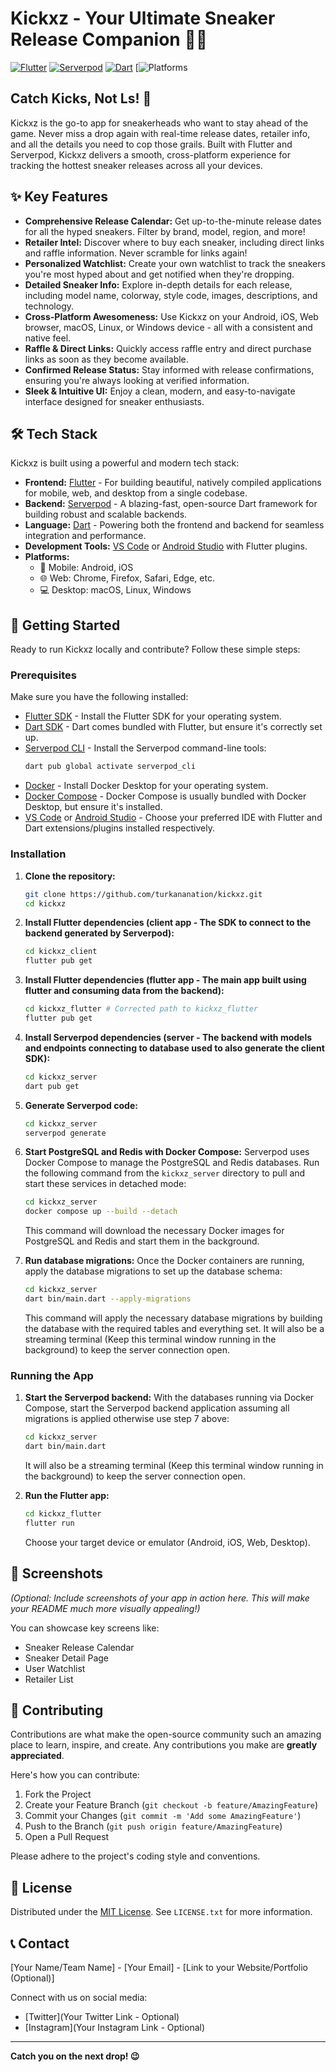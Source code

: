 # Kickxz - Your Ultimate Sneaker Release Companion 👟🔥

[![Flutter](https://img.shields.io/badge/Flutter-%2302569B.svg?style=for-the-badge&logo=Flutter&logoColor=white)](https://flutter.dev)
[![Serverpod](https://img.shields.io/badge/Serverpod-%234CAF50.svg?style=for-the-badge&logo=Dart&logoColor=white)](https://serverpod.dev)
[![Dart](https://img.shields.io/badge/Dart-%230175C2.svg?style=for-the-badge&logo=Dart&logoColor=white)](https://dart.dev)
[![Platforms](https://img.shields.io/badge/Platforms-Android%20%7C%20iOS%20%7C%20Web%20%7C%20Linux%20%7C%20macOS%20%7C%20Windows-blueviolet.svg?style=for-the-badge)

## Catch Kicks, Not Ls! 🚀

Kickxz is the go-to app for sneakerheads who want to stay ahead of the game. Never miss a drop again with real-time release dates, retailer info, and all the details you need to cop those grails. Built with Flutter and Serverpod, Kickxz delivers a smooth, cross-platform experience for tracking the hottest sneaker releases across all your devices.

## ✨ Key Features

*   **Comprehensive Release Calendar:**  Get up-to-the-minute release dates for all the hyped sneakers. Filter by brand, model, region, and more!
*   **Retailer Intel:** Discover where to buy each sneaker, including direct links and raffle information. Never scramble for links again!
*   **Personalized Watchlist:**  Create your own watchlist to track the sneakers you're most hyped about and get notified when they're dropping.
*   **Detailed Sneaker Info:**  Explore in-depth details for each release, including model name, colorway, style code, images, descriptions, and technology.
*   **Cross-Platform Awesomeness:**  Use Kickxz on your Android, iOS, Web browser, macOS, Linux, or Windows device - all with a consistent and native feel.
*   **Raffle & Direct Links:** Quickly access raffle entry and direct purchase links as soon as they become available.
*   **Confirmed Release Status:** Stay informed with release confirmations, ensuring you're always looking at verified information.
*   **Sleek & Intuitive UI:** Enjoy a clean, modern, and easy-to-navigate interface designed for sneaker enthusiasts.

## 🛠️ Tech Stack

Kickxz is built using a powerful and modern tech stack:

*   **Frontend:** [Flutter](https://flutter.dev) - For building beautiful, natively compiled applications for mobile, web, and desktop from a single codebase.
*   **Backend:** [Serverpod](https://serverpod.dev) - A blazing-fast, open-source Dart framework for building robust and scalable backends.
*   **Language:** [Dart](https://dart.dev) -  Powering both the frontend and backend for seamless integration and performance.
*   **Development Tools:** [VS Code](https://code.visualstudio.com/) or [Android Studio](https://developer.android.com/studio) with Flutter plugins.
*   **Platforms:**
    *   📱 Mobile: Android, iOS
    *   🌐 Web: Chrome, Firefox, Safari, Edge, etc.
    *   💻 Desktop: macOS, Linux, Windows

## 🚀 Getting Started

Ready to run Kickxz locally and contribute? Follow these simple steps:

### Prerequisites

Make sure you have the following installed:

*   [Flutter SDK](https://flutter.dev/docs/get-started/install) -  Install the Flutter SDK for your operating system.
*   [Dart SDK](https://dart.dev/get-dart) - Dart comes bundled with Flutter, but ensure it's correctly set up.
*   [Serverpod CLI](https://pub.dev/packages/serverpod_cli) - Install the Serverpod command-line tools:
    ```bash
    dart pub global activate serverpod_cli
    ```
*   [Docker](https://docs.docker.com/get-docker/) - Install Docker Desktop for your operating system.
*   [Docker Compose](https://docs.docker.com/compose/install/) - Docker Compose is usually bundled with Docker Desktop, but ensure it's installed.
*   [VS Code](https://code.visualstudio.com/) or [Android Studio](https://developer.android.com/studio) -  Choose your preferred IDE with Flutter and Dart extensions/plugins installed respectively.

### Installation

1.  **Clone the repository:**
    ```bash
    git clone https://github.com/turkananation/kickxz.git
    cd kickxz
    ```

2.  **Install Flutter dependencies (client app - The SDK to connect to the backend generated by Serverpod):**
    ```bash
    cd kickxz_client
    flutter pub get
    ```

3.  **Install Flutter dependencies (flutter app - The main app built using flutter and consuming data from the backend):**
    ```bash
    cd kickxz_flutter # Corrected path to kickxz_flutter
    flutter pub get
    ```

4.  **Install Serverpod dependencies (server - The backend with models and endpoints connecting to database used to also generate the client SDK):**
    ```bash
    cd kickxz_server
    dart pub get
    ```

5.  **Generate Serverpod code:**
    ```bash
    cd kickxz_server
    serverpod generate
    ```

6.  **Start PostgreSQL and Redis with Docker Compose:**
    Serverpod uses Docker Compose to manage the PostgreSQL and Redis databases.  Run the following command from the `kickxz_server` directory to pull and start these services in detached mode:
    ```bash
    cd kickxz_server
    docker compose up --build --detach
    ```
    This command will download the necessary Docker images for PostgreSQL and Redis and start them in the background.

7.  **Run database migrations:**
    Once the Docker containers are running, apply the database migrations to set up the database schema:
    ```bash
    cd kickxz_server
    dart bin/main.dart --apply-migrations
    ```
    This command will apply the necessary database migrations by building the database with the required tables and everything set.
    It will also be a streaming terminal (Keep this terminal window running in the background) to keep the server connection open.

### Running the App

1.  **Start the Serverpod backend:**
    With the databases running via Docker Compose, start the Serverpod backend application assuming all migrations is applied otherwise use step 7 above:
    ```bash
    cd kickxz_server
    dart bin/main.dart 
    ```
    It will also be a streaming terminal (Keep this terminal window running in the background) to keep the server connection open.

2.  **Run the Flutter app:**
    ```bash
    cd kickxz_flutter
    flutter run
    ```
    Choose your target device or emulator (Android, iOS, Web, Desktop).

## 📸 Screenshots

*(Optional: Include screenshots of your app in action here. This will make your README much more visually appealing!)*

You can showcase key screens like:

*   Sneaker Release Calendar
*   Sneaker Detail Page
*   User Watchlist
*   Retailer List

## 🤝 Contributing

Contributions are what make the open-source community such an amazing place to learn, inspire, and create. Any contributions you make are **greatly appreciated**.

Here's how you can contribute:

1.  Fork the Project
2.  Create your Feature Branch (`git checkout -b feature/AmazingFeature`)
3.  Commit your Changes (`git commit -m 'Add some AmazingFeature'`)
4.  Push to the Branch (`git push origin feature/AmazingFeature`)
5.  Open a Pull Request

Please adhere to the project's coding style and conventions.

## 📜 License

Distributed under the [MIT License](LICENSE.txt). See `LICENSE.txt` for more information.

## 📞 Contact

[Your Name/Team Name] - [Your Email] - [Link to your Website/Portfolio (Optional)]

Connect with us on social media:

*   [Twitter](Your Twitter Link - Optional)
*   [Instagram](Your Instagram Link - Optional)

---

**Catch you on the next drop! 😉**
